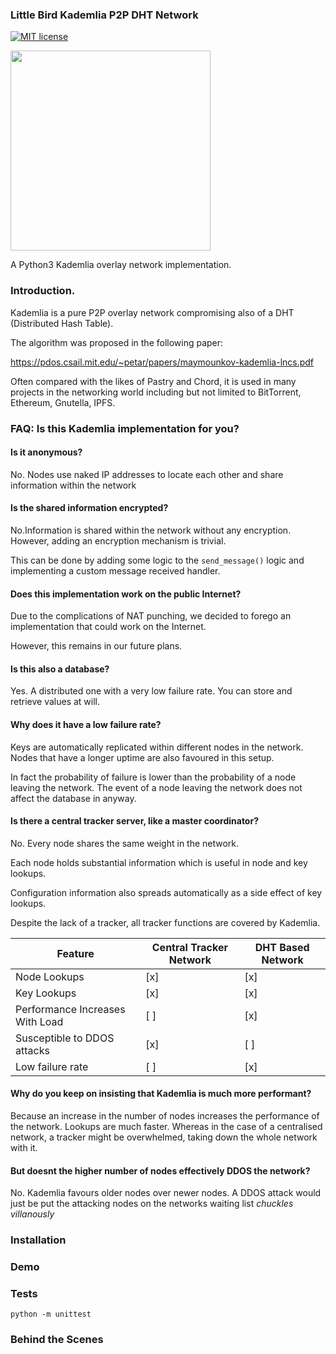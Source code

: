 ### Little Bird Kademlia P2P DHT Network

[![MIT license](https://img.shields.io/badge/License-MIT-blue.svg)](https://lbesson.mit-license.org/) 

<img src="https://static.vecteezy.com/system/resources/previews/000/036/946/non_2x/oriole-bird-vector.jpg" width="320">

A Python3 Kademlia overlay network implementation.

### Introduction.

Kademlia is a pure P2P overlay network compromising also of a DHT (Distributed Hash Table).

The algorithm was proposed in the following paper:

https://pdos.csail.mit.edu/~petar/papers/maymounkov-kademlia-lncs.pdf

Often compared with the likes of Pastry and Chord, it is used in many projects in the networking
world including but not limited to BitTorrent, Ethereum, Gnutella, IPFS. 

### FAQ: Is this Kademlia implementation for you?

#### Is it anonymous?

No. Nodes use naked IP addresses to locate each other and share information 
within the network

#### Is the shared information encrypted?

No.Information is shared within the network without any encryption. However, adding an
encryption mechanism is trivial. 

This can be done by adding some logic to the `send_message()` logic and implementing a custom 
message received handler.

#### Does this implementation work on the public Internet?

Due to the complications of NAT punching, we decided to forego an implementation  that could work on the Internet. 

However, this remains in our future plans.


#### Is this also a database?

Yes. A distributed one with a very low failure rate. 
You can store and retrieve values at will.


 #### Why does it have a low failure rate?
 
 Keys are automatically replicated within different nodes in the network. Nodes that have a longer uptime
 are also favoured in this setup. 
 
 In fact the probability of failure is lower than the probability of a node leaving the
 network. The event of a node leaving the network does not affect the database in anyway.


#### Is there a central tracker server, like a master coordinator?

No. Every node shares the same weight in the network.
 
Each node holds substantial information which is useful in node and key lookups. 

Configuration information also spreads automatically as a side effect of key lookups.

Despite the lack of a tracker, all tracker functions are covered by Kademlia. 

Feature | Central Tracker Network | DHT Based Network
--- | --- | ---
Node Lookups  | [x] | [x] 
Key Lookups | [x] | [x]
Performance Increases With Load | [ ] | [x]
Susceptible to DDOS attacks | [x] | [ ]
Low failure rate | [ ] | [x]

#### Why do you keep on insisting that Kademlia is much more performant?

Because an increase in the number of nodes increases the performance of the network. 
Lookups are much faster. Whereas in the case of a centralised network, a tracker might be 
overwhelmed, taking down the whole network with it.

#### But doesnt the higher number of nodes effectively DDOS the network?

No. Kademlia favours older nodes over newer nodes. A DDOS attack would just be put the attacking
 nodes on the networks waiting list *chuckles villanously*

### Installation

### Demo

### Tests

    python -m unittest

### Behind the Scenes

